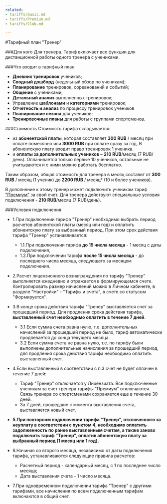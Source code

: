 ```yaml
---
related:
- tariffs/basic.md
- tariffs/Premium.md
- tariffs/Club.md

---
```


#Тарифный план "Тренер"

###Для кого
Для тренера. Тариф включает все функции для дистанционной работы одного тренера с учениками. 

###Что входит в тарифный план

* **Дневник тренировок** учеников;
* **Сводный дэшборд** (недельный обзор по ученикам);
* **Планирование** тренировок, соревнований и событий;
* **Общение** с учениками;
* **Детальный анализ** выполненных тренировок;
* Управление **шаблонами** и **категориями** тренировок;
* **Отчетность и анализ** по процессу тренировок учеников
* **Планирование сезона** для учеников;
* **Тренировочные планы** для работы с группами спортсменов.

###Стоимость
Стоимость тарифа складывается:
* из **абонентской платы**, которая составляет **300 RUB** / месяц при оплате помесячно или **3000 RUB** при оплате сразу за год. В абонентскую плату входит право тренировок 1 ученика.
* и **оплаты за дополнительных учеников** – **210 RUB**/месяц (7 RUB/день). Оплачивается только первые 10 учеников, остальные не учитываются и с ними можно работать бесплатно.

Таким образом, общая стоимость для тренера в месяц составит от **300 RUB** / месяц (1 ученик) до **2200 RUB** / месяц* (10 и более учеников). 

В дополнение к этому тренер может подключить ученикам тариф ["Премиум"](/tariffs/premium.md) за свой счет. Для тренера действуют специальные условия подключения - **210 RUB**/месяц (7 RUB/день).

###Условия подключения
* 1.При подключении тарифа "Тренер" необходимо выбрать период расчетов абонентской платы (месяц или год) и оплатить абонентскую плату за выбранный период. При этом срок действия тарифа "Тренер" устанавливается:
    * 1.1.При подключении тарифа **до 15 числа месяца** - 1 месяц с даты подключения,
    * 1.2.При подключении тарифа **после 15 числа месяца** - до последнего числа месяца, следующего за месяцем подключения.

        
* 2.Расчет лицензионного вознаграждения по тарифу "Тренер" выполняется ежедневно и отражается в формирующемся счете. Контролировать размер начислений можно в Личном кабинете, в разделе "Настройки" - "Тарифы и счета", в счете со статусом "Формируется".

* 3.В конце срока действия тарифа "Тренер" выставляется счет за прошедший период. Для продления срока действия тарифа, **выставленный счет необходимо оплатить в течение 7 дней**.
    * 3.1 Если сумма счета равна нулю, т.е. дополнительных начислений за прошедший период не было, тариф автоматически продлевается до конца текущего месяца.
    * 3.2 Если сумма счета не равна нулю, т.е. по тарифу были выполнены дополнительные начисления за прошедший период, для продления срока действия тарифа необходимо оплатить выставленный счет.
    

* 4.Если выставленный в соответствии с п.3 счет не будет оплачен в течение 7 дней:
    * Тариф "Тренер" отключается у Лицензиата. Все подключенные ученикам за счет тренера тарифы "Премиум" отключаются. Связь тренера со спортсменами сохраняется еще в течение 30 дней.
    * За 7 дней, прошедшие с момента выставления счета, выставляется новый счет.
    
    
* **5.При повторном подключении тарифа "Тренер", отключенного за неуплату в соответствии с пунктом 4, необходимо оплатить задолженность по ранее выставленным счетам, а также заново подключить тариф "Тренер", оплатив абонентскую плату за выбранный период (1 месяц или 1 год).**

* 6.Начиная со второго месяца, независимо от даты подключения тарифа, устанавливаются следующие правила расчетов:
    * Расчетный период - календарный месяц, с 1 по последнее число месяца;
    * Дата выставления счета - 1 число месяца.
    
    
* 7.При одновременном подключении тарифа "Тренер" с другими тарифами, все начисления по всем подключенным тарифам включаются в общий счет.